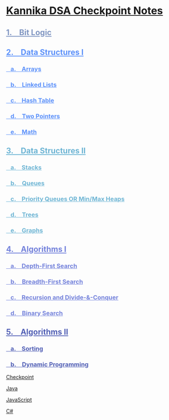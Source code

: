 # [Kannika DSA Checkpoint Notes](https://kannikakabilar.github.io/Kannika-Notas/)

<h2 style="color:#8096c2"><a href="Hardware_BitLogic/#bit-logic" style="color:#8096c2">1. &ensp; Bit Logic</a></h2>
<h2 style="color:#5c91fa"><a href="DataStructures/#data-structures-i" style="color:#5c91fa">2. &ensp; Data Structures I</a></h2>
<h3 style="color:#5c91fa"><a href="DataStructures/#arrays" style="color:#5c91fa">&ensp; a. &ensp; Arrays</a></h3>
<h3 style="color:#5c91fa"><a href="DataStructures/#linked-lists" style="color:#5c91fa">&ensp; b. &ensp; Linked Lists</a></h3>
<h3 style="color:#5c91fa"><a href="DataStructures/#hash-table" style="color:#5c91fa">&ensp; c. &ensp; Hash Table</a></h3>
<h3 style="color:#5c91fa"><a href="DataStructures/#two-pointers" style="color:#5c91fa">&ensp; d. &ensp; Two Pointers</a></h3>
<h3 style="color:#5c91fa"><a href="DataStructures/#math" style="color:#5c91fa">&ensp; e. &ensp; Math</a></h3>
<h2 style="color:#6eb5d4"><a href="DataStructures2/#data-structures-ii" style="color:#6eb5d4">3. &ensp; Data Structures II</a></h2>
<h3 style="color:#6eb5d4"><a href="DataStructures2/#stacks" style="color:#6eb5d4">&ensp; a. &ensp; Stacks</a></h3>
<h3 style="color:#6eb5d4"><a href="DataStructures2/#queues" style="color:#6eb5d4">&ensp; b. &ensp; Queues</a></h3>
<h3 style="color:#6eb5d4"><a href="DataStructures2/#priority-queues-or-min-max-heaps" style="color:#6eb5d4">&ensp; c. &ensp; Priority Queues OR Min/Max Heaps</a></h3>
<h3 style="color:#6eb5d4"><a href="DataStructures2/#trees" style="color:#6eb5d4">&ensp; d. &ensp; Trees</a></h3>
<h3 style="color:#6eb5d4"><a href="DataStructures2/#graphs" style="color:#6eb5d4">&ensp; e. &ensp; Graphs</a></h3>
<h2 style="color:#7482db"><a href="Algorithms/#algorithms" style="color:#7482db">4. &ensp; Algorithms I</a></h2>
<h3 style="color:#7482db"><a href="Algorithms/#depth-first-search" style="color:#7482db">&ensp; a. &ensp; Depth-First Search</a></h3>
<h3 style="color:#7482db"><a href="Algorithms/#breadth-first-search" style="color:#7482db">&ensp; b. &ensp; Breadth-First Search</a></h3>
<h3 style="color:#7482db"><a href="Algorithms/#recursion-and-divide-conquer" style="color:#7482db">&ensp; c. &ensp; Recursion and Divide-&-Conquer</a></h3>
<h3 style="color:#7482db"><a href="Algorithms/#binary-search" style="color:#7482db">&ensp; d. &ensp; Binary Search</a></h3>
<h2 style="color:#515fb5"><a href="Algorithms2/#algorithms-ii" style="color:#515fb5">5. &ensp; Algorithms II</a></h2>
<h3 style="color:#515fb5"><a href="Algorithms2/#sorting" style="color:#515fb5">&ensp; a. &ensp; Sorting</a></h3>
<h3 style="color:#515fb5"><a href="Algorithms2/#dynamic-programming" style="color:#515fb5">&ensp; b. &ensp; Dynamic Programming</a></h3>

[Checkpoint](https://kannikakabilar.github.io/Kannika-Notas/Checkpoint/)

[Java](https://kannikakabilar.github.io/Kannika-Notas/Java/)

[JavaScript](https://kannikakabilar.github.io/Kannika-Notas/JavaScript/)

[C#](https://kannikakabilar.github.io/Kannika-Notas/C%23/)

<!--
# [Kannika DSA Checkpoint Notes](https://kannikakabilar.github.io/Kannika-Notas/)

[Hardware_BitLogic](https://kannikakabilar.github.io/Kannika-Notas/Hardware_BitLogic/)

[Data Structures](https://kannikakabilar.github.io/Kannika-Notas/DataStructures/)

[Data Structures 2](https://kannikakabilar.github.io/Kannika-Notas/DataStructures2/)

[Algorithms](https://kannikakabilar.github.io/Kannika-Notas/Algorithms/)
-->













